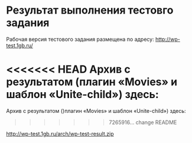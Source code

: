 # Результат выполнения тестовго задания

Рабочая версия тестового задания размещена по адресу:
http://wp-test.1gb.ru/

<<<<<<< HEAD
Архив с результатом (плагин «Movies» и шаблон «Unite-child») здесь:
=======
Архив с результатом ()плагин «Movies» и шаблон «Unite-child») здесь:
>>>>>>> 7265916... change README

http://wp-test.1gb.ru/arch/wp-test-result.zip
